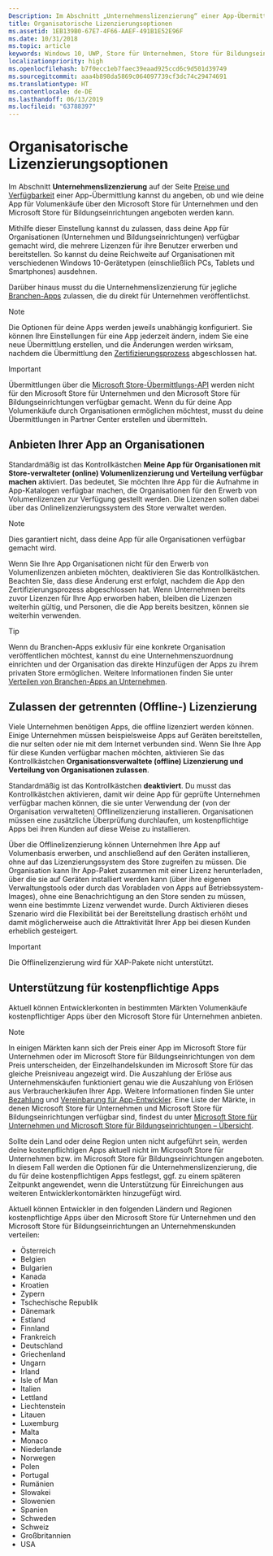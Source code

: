 ```yaml
---
Description: Im Abschnitt „Unternehmenslizenzierung“ einer App-Übermittlung kannst du angeben, ob und wie deine App für Volumenkäufe über den Microsoft Store für Unternehmen und den Microsoft Store für Bildungseinrichtungen angeboten werden kann.
title: Organisatorische Lizenzierungsoptionen
ms.assetid: 1EB139B0-67E7-4F66-AAEF-491B1E52E96F
ms.date: 10/31/2018
ms.topic: article
keywords: Windows 10, UWP, Store für Unternehmen, Store für Bildungseinrichtungen, Unternehmenslizenzierung, Volumenlizenzierung, Unternehmen, Volumenkauf, Großauftrag
localizationpriority: high
ms.openlocfilehash: b7f0ecc1eb7faec39eaad925ccd6c9d501d39749
ms.sourcegitcommit: aaa4b898da5869c064097739cf3dc74c29474691
ms.translationtype: HT
ms.contentlocale: de-DE
ms.lasthandoff: 06/13/2019
ms.locfileid: "63788397"
---
```

# <a name="organizational-licensing-options"></a>Organisatorische Lizenzierungsoptionen


Im Abschnitt **Unternehmenslizenzierung** auf der Seite [Preise und Verfügbarkeit](set-app-pricing-and-availability.md#organizational-licensing) einer App-Übermittlung kannst du angeben, ob und wie deine App für Volumenkäufe über den Microsoft Store für Unternehmen und den Microsoft Store für Bildungseinrichtungen angeboten werden kann.

Mithilfe dieser Einstellung kannst du zulassen, dass deine App für Organisationen (Unternehmen und Bildungseinrichtungen) verfügbar gemacht wird, die mehrere Lizenzen für ihre Benutzer erwerben und bereitstellen. So kannst du deine Reichweite auf Organisationen mit verschiedenen Windows 10-Gerätetypen (einschließlich PCs, Tablets und Smartphones) ausdehnen.

Darüber hinaus musst du die Unternehmenslizenzierung für jegliche [Branchen-Apps](distribute-lob-apps-to-enterprises.md) zulassen, die du direkt für Unternehmen veröffentlichst.

> [!NOTE]
> Die Optionen für deine Apps werden jeweils unabhängig konfiguriert. Sie können Ihre Einstellungen für eine App jederzeit ändern, indem Sie eine neue Übermittlung erstellen, und die Änderungen werden wirksam, nachdem die Übermittlung den [Zertifizierungsprozess](the-app-certification-process.md) abgeschlossen hat.

> [!IMPORTANT]
> Übermittlungen über die [Microsoft Store-Übermittlungs-API](../monetize/create-and-manage-submissions-using-windows-store-services.md) werden nicht für den Microsoft Store für Unternehmen und den Microsoft Store für Bildungseinrichtungen verfügbar gemacht. Wenn du für deine App Volumenkäufe durch Organisationen ermöglichen möchtest, musst du deine Übermittlungen in Partner Center erstellen und übermitteln.


## <a name="allowing-your-app-to-be-offered-to-organizations"></a>Anbieten Ihrer App an Organisationen

Standardmäßig ist das Kontrollkästchen **Meine App für Organisationen mit Store-verwalteter (online) Volumenlizenzierung und Verteilung verfügbar machen** aktiviert. Das bedeutet, Sie möchten Ihre App für die Aufnahme in App-Katalogen verfügbar machen, die Organisationen für den Erwerb von Volumenlizenzen zur Verfügung gestellt werden. Die Lizenzen sollen dabei über das Onlinelizenzierungssystem des Store verwaltet werden.

> [!NOTE]
> Dies garantiert nicht, dass deine App für alle Organisationen verfügbar gemacht wird.

Wenn Sie Ihre App Organisationen nicht für den Erwerb von Volumenlizenzen anbieten möchten, deaktivieren Sie das Kontrollkästchen. Beachten Sie, dass diese Änderung erst erfolgt, nachdem die App den Zertifizierungsprozess abgeschlossen hat. Wenn Unternehmen bereits zuvor Lizenzen für Ihre App erworben haben, bleiben die Lizenzen weiterhin gültig, und Personen, die die App bereits besitzen, können sie weiterhin verwenden.

> [!TIP]
> Wenn du Branchen-Apps exklusiv für eine konkrete Organisation veröffentlichen möchtest, kannst du eine Unternehmenszuordnung einrichten und der Organisation das direkte Hinzufügen der Apps zu ihrem privaten Store ermöglichen. Weitere Informationen finden Sie unter [Verteilen von Branchen-Apps an Unternehmen](distribute-lob-apps-to-enterprises.md).


## <a name="allowing-disconnected-offline-licensing"></a>Zulassen der getrennten (Offline-) Lizenzierung

Viele Unternehmen benötigen Apps, die offline lizenziert werden können. Einige Unternehmen müssen beispielsweise Apps auf Geräten bereitstellen, die nur selten oder nie mit dem Internet verbunden sind. Wenn Sie Ihre App für diese Kunden verfügbar machen möchten, aktivieren Sie das Kontrollkästchen **Organisationsverwaltete (offline) Lizenzierung und Verteilung von Organisationen zulassen**.

Standardmäßig ist das Kontrollkästchen **deaktiviert**. Du musst das Kontrollkästchen aktivieren, damit wir deine App für geprüfte Unternehmen verfügbar machen können, die sie unter Verwendung der (von der Organisation verwalteten) Offlinelizenzierung installieren. Organisationen müssen eine zusätzliche Überprüfung durchlaufen, um kostenpflichtige Apps bei ihren Kunden auf diese Weise zu installieren.

Über die Offlinelizenzierung können Unternehmen Ihre App auf Volumenbasis erwerben, und anschließend auf den Geräten installieren, ohne auf das Lizenzierungssystem des Store zugreifen zu müssen. Die Organisation kann Ihr App-Paket zusammen mit einer Lizenz herunterladen, über die sie auf Geräten installiert werden kann (über ihre eigenen Verwaltungstools oder durch das Vorabladen von Apps auf Betriebssystem-Images), ohne eine Benachrichtigung an den Store senden zu müssen, wenn eine bestimmte Lizenz verwendet wurde. Durch Aktivieren dieses Szenario wird die Flexibilität bei der Bereitstellung drastisch erhöht und damit möglicherweise auch die Attraktivität Ihrer App bei diesen Kunden erheblich gesteigert.

> [!IMPORTANT]
> Die Offlinelizenzierung wird für XAP-Pakete nicht unterstützt.

 
## <a name="paid-app-support"></a>Unterstützung für kostenpflichtige Apps

Aktuell können Entwicklerkonten in bestimmten Märkten Volumenkäufe kostenpflichtiger Apps über den Microsoft Store für Unternehmen anbieten. 

> [!NOTE]
> In einigen Märkten kann sich der Preis einer App im Microsoft Store für Unternehmen oder im Microsoft Store für Bildungseinrichtungen von dem Preis unterscheiden, der Einzelhandelskunden im Microsoft Store für das gleiche Preisniveau angezeigt wird. Die Auszahlung der Erlöse aus Unternehmenskäufen funktioniert genau wie die Auszahlung von Erlösen aus Verbraucherkäufen Ihrer App. Weitere Informationen finden Sie unter [Bezahlung](getting-paid-apps.md) und [Vereinbarung für App-Entwickler](https://docs.microsoft.com/legal/windows/agreements/app-developer-agreement). Eine Liste der Märkte, in denen Microsoft Store für Unternehmen und Microsoft Store für Bildungseinrichtungen verfügbar sind, findest du unter [Microsoft Store für Unternehmen und Microsoft Store für Bildungseinrichtungen – Übersicht](https://technet.microsoft.com/itpro/windows/manage/windows-store-for-business-overview#supported-markets).

Sollte dein Land oder deine Region unten nicht aufgeführt sein, werden deine kostenpflichtigen Apps aktuell nicht im Microsoft Store für Unternehmen bzw. im Microsoft Store für Bildungseinrichtungen angeboten. In diesem Fall werden die Optionen für die Unternehmenslizenzierung, die du für deine kostenpflichtigen Apps festlegst, ggf. zu einem späteren Zeitpunkt angewendet, wenn die Unterstützung für Einreichungen aus weiteren Entwicklerkontomärkten hinzugefügt wird.

Aktuell können Entwickler in den folgenden Ländern und Regionen kostenpflichtige Apps über den Microsoft Store für Unternehmen und den Microsoft Store für Bildungseinrichtungen an Unternehmenskunden verteilen:

- Österreich
- Belgien
- Bulgarien
- Kanada
- Kroatien
- Zypern
- Tschechische Republik
- Dänemark
- Estland
- Finnland
- Frankreich
- Deutschland
- Griechenland
- Ungarn
- Irland
- Isle of Man
- Italien
- Lettland
- Liechtenstein
- Litauen
- Luxemburg
- Malta
- Monaco
- Niederlande
- Norwegen
- Polen
- Portugal
- Rumänien
- Slowakei
- Slowenien
- Spanien
- Schweden
- Schweiz
- Großbritannien
- USA
